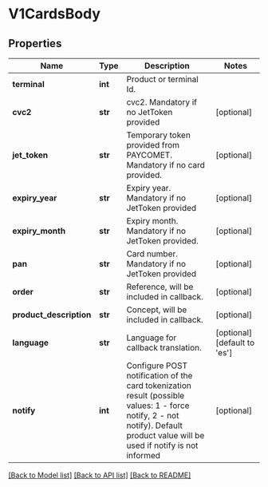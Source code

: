 # V1CardsBody

## Properties
Name | Type | Description | Notes
------------ | ------------- | ------------- | -------------
**terminal** | **int** | Product or terminal Id. | 
**cvc2** | **str** | cvc2. Mandatory if no JetToken provided | [optional] 
**jet_token** | **str** | Temporary token provided from PAYCOMET. Mandatory if no card provided. | [optional] 
**expiry_year** | **str** | Expiry year.  Mandatory if no JetToken provided | [optional] 
**expiry_month** | **str** | Expiry month.  Mandatory if no JetToken provided. | [optional] 
**pan** | **str** | Card number. Mandatory if no JetToken provided | [optional] 
**order** | **str** | Reference, will be included in callback. | [optional] 
**product_description** | **str** | Concept, will be included in callback. | [optional] 
**language** | **str** | Language for callback translation. | [optional] [default to 'es']
**notify** | **int** | Configure POST notification of the card tokenization result (possible values: 1 - force notify, 2 - not notify). Default product value will be used if notify is not informed | [optional] 

[[Back to Model list]](../README.md#documentation-for-models) [[Back to API list]](../README.md#documentation-for-api-endpoints) [[Back to README]](../README.md)

